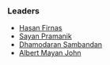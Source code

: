 ### Leaders
* [Hasan Firnas](mailto:hasan.firnas@owasp.org)
* [Sayan Pramanik](mailto:sayan.pramanik@owasp.org)
* [Dhamodaran Sambandan](mailto:dhamodaran.sambandan@owasp.org)
* [Albert Mayan John](mailto:albertmayan.john@owasp.org)
